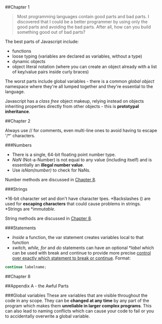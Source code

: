 ##Chapter 1

> Most programming languages contain good parts and bad parts. I discovered that I could be a better programmer by using only the good parts and avoiding the bad parts. After all, how can you build something good out of bad parts?

The best parts of Javascript include:
* functions
* loose typing (variables are declared as variables, without a type)
* dynamic objects
* object literal notation (where you can create an object already with a list of key/value pairs inside curly braces)

The worst parts include global variables - there is a common _global object_ namespace where they're all lumped together and they're essential to the language.

Javascript has a _class free_ object makeup, relying instead on objects inheriting properties directly from other objects - this is **prototypal inheritance**.

<a name="Chapter2"/>
##Chapter 2

Always use // for comments, even multi-line ones to avoid having to escape '/*' characters.

###Numbers

* There is a single, 64-bit floating point number type.
* _NaN_ (Not-a-Number) is not equal to any value (including itself) and is essentially an **illegal number value**.
* Use _isNan(number)_ to check for NaNs.

Number methods are discussed in [Chapter 8](#Chapter8).

###Strings

*16-bit character set and don't have character tpes.
*Backslashes (\) are used for **escaping characters** that could cause problems in strings.
*Strings are **immutable*.

String methods are discussed in [Chapter 8](#Chapter8).

###Statements

* _Inside_ a function, the var statement creates variables local to that function
* _switch, while, for_ and _do_ statements can have an optional **label*  which can be used with         break and         continue to provide more precise [control over exactly which statement to break or continue](http://www.tutorialspoint.com/cgi-bin/practice.cgi?file=javascript_19). Format:
```javascript
continue labelname;
```


<a name="Chapter8"/>
##Chapter 8

##Appendix A - the Awful Parts

###Global variables
These are variables that are visible throughout the code in any scope. They can be **changed at any time** by any part of the program which makes them **unreliable in larger complex programs**. This can also lead to naming conflicts which can cause your code to fail or you to accidentally overwrite a global variable.